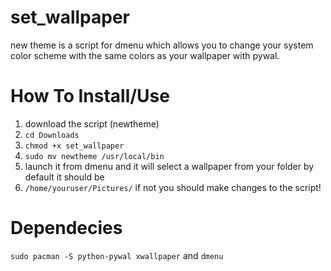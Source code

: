 # set_wallpaper
new theme is a script for dmenu which allows you to change your system color scheme with the same colors as your wallpaper with pywal.

# How To Install/Use
1. download the script (newtheme)
2. `cd Downloads`
3. `chmod +x set_wallpaper`
4. `sudo mv newtheme /usr/local/bin`
5. launch it from dmenu and it will select a wallpaper from your folder by default it should be
6. `/home/youruser/Pictures/` if not you should make changes to the script!

# Dependecies
`sudo pacman -S python-pywal xwallpaper`
and `dmenu`
